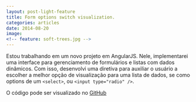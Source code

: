 ```yaml
---
layout: post-light-feature
title: Form options switch visualization.
categories: articles
date: 2014-08-20
image: 
<!-- feature: soft-trees.jpg -->
---
```

Estou trabalhando em um novo projeto em AngularJS. Nele, implementarei uma interface para gerenciamento de formulários e listas com dados dinâmicos. Com isso, desenvolvi uma diretiva para auxiliar o usuário a escolher a melhor opção de visualização para uma lista de dados, se como options de um `<select>`, ou `<input type="radio" />`.

O código pode ser visualizado no [GitHub](http://www.github.com/fernandosouza/multiple-options-field-directive-demo)